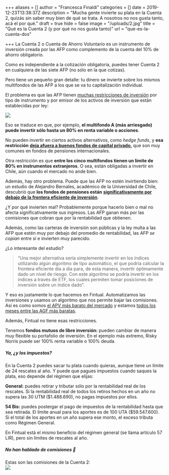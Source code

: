 +++
aliases = []
author = "Francesca Finaldi"
categories = []
date = 2019-12-23T13:38:37Z
description = "Mucha gente invierte su plata en la Cuenta 2, quizás sin saber muy bien de qué se trata. A nosotros no nos gusta tanto, acá el por qué."
draft = true
hide = false
image = "/uploads/2.jpg"
title = "Qué es la Cuenta 2 (y por qué no nos gusta tanto)"
url = "que-es-la-cuenta-dos"

+++
La Cuenta 2 o Cuenta de Ahorro Voluntario es un instrumento de inversión creada por las AFP como complemento de la cuenta del 10% de ahorro obligatorio.

Como es independiente a la cotización obligatoria, puedes tener Cuenta 2 en cualquiera de las siete AFP (no sólo en la que cotizas).

Pero tiene un pequeño gran detalle: tu dinero se invierte sobre los mismos multifondos de las AFP a los que se va tu capitalización individual.

El problema es que las AFP tienen [muchas restricciones de inversión](http://www.spensiones.cl/files/normativa/circulares/CAFP1216.pdf) por tipo de instrumento y por emisor de los activos de inversión que están establecidas por ley:

![](/uploads/lmitesdeinversion.png)

Eso se traduce en que, por ejemplo, **el multifondo A (más arriesgado) puede invertir sólo hasta un 80% en renta variable o acciones**.  
  
No pueden invertir en ciertos activos alternativos, como _hedge funds_, y **esa restricción** [**deja afuera a buenos fondos de capital privado**](https://www.elmercurio.com/Inversiones/Noticias/Columnas/2018/04/09/AFP-y-la-duda-que-persiste-sobre-sus-inversiones-alternativas.aspx)**,** que son muy comunes en fondos de pensiones internacionales.

Otra restricción es que **entre los cinco multifondos tienen un límite de 80% en instrumentos extranjeros**. O sea, están obligadas a invertir en Chile, aún cuando el mercado no ande bien.

Además, hay otro problema. Puede que las AFP no estén invirtiendo bien: un estudio de Alejandro Bernales, académico de la Universidad de Chile, descubrió que **los fondos de pensiones están** [**significativamente por debajo de la frontera eficiente de inversión**](http://www.dii.uchile.cl/2017/06/06/alejandro-bernales-por-que-las-afps-podrian-no-estar-invirtiendo-bien-las-pensiones-de-los-chilenos/).

¿Y por qué invierten mal? Probablemente porque hacerlo bien o mal no afecta significativamente sus ingresos. Las AFP ganan más por las comisiones que cobran que por la rentabilidad que obtienen.

Además, como las carteras de inversión son públicas y la ley multa a las AFP que estén muy por debajo del promedio de rentabilidad, las AFP _se copian_ entre sí e invierten muy parecido.

¿Lo interesante del estudio?

> “Una mejor alternativa sería simplemente invertir en los índices utilizando algún algoritmo de tipo automático, el que podría calcular la frontera eficiente día a día para, de esta manera, invertir óptimamente dado un nivel de riesgo. Con este algoritmo se podría invertir en los índices a través de ETF, los cuales permiten tomar posiciones de inversión sobre un índice dado”.

  
Y eso es justamente lo que hacemos en Fintual. Automatizamos las inversiones y usamos un algoritmo que nos permite bajar las comisiones. Así es como somos [el APV más barato del mercado](https://www.elmercurio.com/Inversiones/Noticias/Analisis/2019/01/25/Nueva-serie-APV-de-fondos-mutuos-de-Fintual-es-la-mas-barata-del-mercado.aspx) y estamos [todos los meses entre las AGF más baratas](https://www.elmercurio.com/Inversiones/Noticias/Analisis/2019/11/22/Las-AGF-mas-cara-y-mas-baratas-en-octubre.aspx).

Además, Fintual no tiene esas restricciones.   
  
Tenemos **fondos mutuos de libre inversión:** pueden cambiar de manera muy flexible su portafolio de inversión. En el ejemplo más extremo, Risky Norris puede ser 100% renta variable o 100% deuda.

##### Ya, ¿y los impuestos? 

En la Cuenta 2 puedes sacar tu plata cuando quieras, aunque tiene un límite de 24 rescates al año. Y puede que pagues impuestos cuando saques la plata, eso depende del régimen que elijas:  
  
**General:** puedes retirar y tributar sólo por la rentabilidad real de los rescates. Si la rentabilidad real de todos los retiros hechos en un año no supera las 30 UTM ($1.488.690), no pagas impuestos por ellos.​

**54 Bis:** puedes postergar el pago de impuestos de la rentabilidad hasta que sea retirada. El límite anual para los aportes es de 100 UTA ($59.547.600). Si el total de los aportes en un año supera ese monto, el exceso tributa como Régimen General.  
  
En Fintual está el mismo beneficio del régimen general (se llama artículo 57 LIR), pero sin límites de rescates al año.

##### No han hablado de comisiones **🧐**

Estas son las comisiones de la Cuenta 2:  
![](/uploads/comisionescuenta2.png)